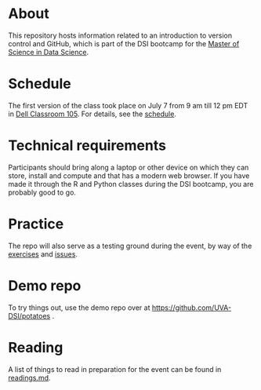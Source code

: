 # About

This repository hosts information related to an introduction to version control and GitHub, which is part of the DSI bootcamp for the [Master of Science in Data Science](http://records.ureg.virginia.edu/preview_program.php?catoid=44&poid=5490).

# Schedule

The first version of the class took place on July 7 from 9 am till 12 pm EDT in [Dell Classroom 105](http://its.virginia.edu/labs/displayClassroom.php?cId=33). For details, see the [schedule](schedule.md).

# Technical requirements

Participants should bring along a laptop or other device on which they can store, install and compute and that has a modern web browser. If you have made it through the R and Python classes during the DSI bootcamp, you are probably good to go.

# Practice

The repo will also serve as a testing ground during the event, by way of the [exercises](exercises.md) and [issues](https://github.com/UVA-DSI/git-intro/issues). 

# Demo repo

To try things out, use the demo repo over at https://github.com/UVA-DSI/potatoes .

# Reading

A list of things to read in preparation for the event can be found in [readings.md](readings.md).


